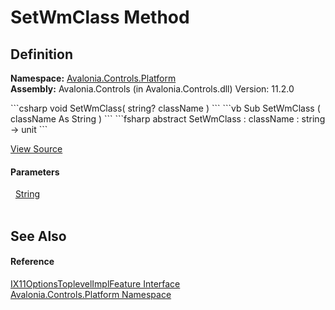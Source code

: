 # SetWmClass Method




## Definition
**Namespace:** <a href="N_Avalonia_Controls_Platform">Avalonia.Controls.Platform</a>  
**Assembly:** Avalonia.Controls (in Avalonia.Controls.dll) Version: 11.2.0

<Tabs groupId="api-code-preview">
<TabItem value="csharp" label="C#">
```csharp
void SetWmClass(
	string? className
)
```
</TabItem>
<TabItem value="vb" label="VB">
```vb
Sub SetWmClass ( 
	className As String
)
```
</TabItem>
<TabItem value="fsharp" label="F#">
```fsharp
abstract SetWmClass : 
        className : string -> unit 
```
</TabItem>
</Tabs>



<a href="https://github.com/AvaloniaUI/Avalonia/tree/master/src/Avalonia.Controls/Platform/IX11OptionsToplevelImplFeature.cs" title="View the source code">View Source</a>



#### Parameters
<dl><dt>  <a href="https://learn.microsoft.com/dotnet/api/system.string" target="_blank" rel="noopener noreferrer">String</a></dt><dd> </dd></dl>

## See Also


#### Reference
<a href="T_Avalonia_Controls_Platform_IX11OptionsToplevelImplFeature">IX11OptionsToplevelImplFeature Interface</a>  
<a href="N_Avalonia_Controls_Platform">Avalonia.Controls.Platform Namespace</a>  
